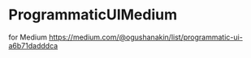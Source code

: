 # ProgrammaticUIMedium
for Medium
https://medium.com/@ogushanakin/list/programmatic-ui-a6b71dadddca
